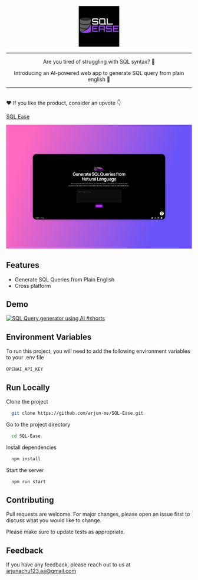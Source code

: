 
<div align="center">
<img width="110px" src="/assets/sql-ease-sqr.png">
</div>

---

<p align="center">
    <p align="center">Are you tired of struggling with SQL syntax? 🤨</p>
    <p align="center">Introducing an AI-powered web app to generate SQL query from plain english 📃</p>
</p>

---
<br>
❤️ If you like the product, consider an upvote 👇

[SQL Ease](https://www.producthunt.com/posts/sql-ease)


![SQL Ease](/assets/supershot.png)

## Features

- Generate SQL Queries from Plain English
- Cross platform

## Demo

[![SQL Query generator using AI #shorts](https://img.youtube.com/vi/S_bu1qPaz_w/0.jpg)](https://www.youtube.com/watch?v=S_bu1qPaz_w)


## Environment Variables

To run this project, you will need to add the following environment variables to your .env file

`OPENAI_API_KEY`


## Run Locally

Clone the project

```bash
  git clone https://github.com/arjun-ms/SQL-Ease.git
```

Go to the project directory

```bash
  cd SQL-Ease
```

Install dependencies

```bash
  npm install
```

Start the server

```bash
  npm run start
```



## Contributing

Pull requests are welcome. For major changes, please open an issue first
to discuss what you would like to change.

Please make sure to update tests as appropriate.



## Feedback

If you have any feedback, please reach out to us at arjunachu123.aa@gmail.com


